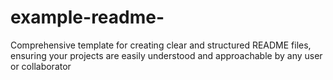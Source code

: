 # example-readme-
Comprehensive template for creating clear and structured README files, ensuring your projects are easily understood and approachable by any user or collaborator
